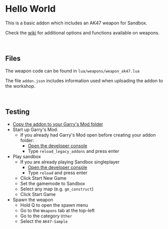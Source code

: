 # Hello World

This is a basic addon which includes an AK47 weapon for Sandbox.

Check the [wiki](https://wiki.facepunch.com/gmod/Structures/SWEP) for additional options and functions available on weapons.

<br>

## Files

The weapon code can be found in `lua/weapons/weapon_ak47.lua`

The file `addon.json` includes information used when uploading the addon to the workshop.


<br>


## Testing
* [Copy the addon to your Garry's Mod folder](https://github.com/BadgerCode/GMod-Addon-Samples#usage)
* Start up Garry's Mod.
    * If you already had Garry's Mod open before creating your addon folder:
        * [Open the developer console](https://steamcommunity.com/sharedfiles/filedetails/?id=627640216)
        * Type `reload_legacy_addons` and press enter
* Play sandbox
    * If you are already playing Sandbox singleplayer
        * [Open the developer console](https://steamcommunity.com/sharedfiles/filedetails/?id=627640216)
        * Type `reload` and press enter
    * Click Start New Game
    * Set the gamemode to Sandbox
    * Select any map (e.g. `gm_construct`)
    * Click Start Game
* Spawn the weapon
    * Hold Q to open the spawn menu
    * Go to the `Weapons` tab at the top-left
    * Go to the category `Other`
    * Select the `AK47-Sample`

